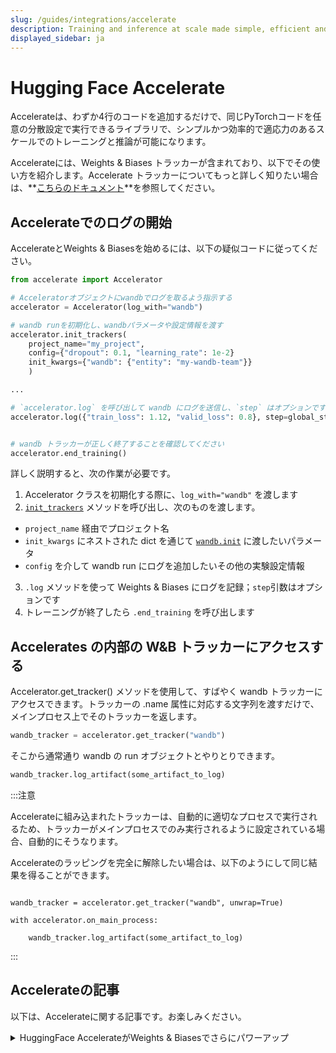 ```yaml
---
slug: /guides/integrations/accelerate
description: Training and inference at scale made simple, efficient and adaptable
displayed_sidebar: ja
---
```


# Hugging Face Accelerate

Accelerateは、わずか4行のコードを追加するだけで、同じPyTorchコードを任意の分散設定で実行できるライブラリで、シンプルかつ効率的で適応力のあるスケールでのトレーニングと推論が可能になります。

Accelerateには、Weights & Biases トラッカーが含まれており、以下でその使い方を紹介します。Accelerate トラッカーについてもっと詳しく知りたい場合は、**[こちらのドキュメント](https://huggingface.co/docs/accelerate/main/en/usage_guides/tracking)**を参照してください。

## Accelerateでのログの開始

AccelerateとWeights & Biasesを始めるには、以下の疑似コードに従ってください。

```python
from accelerate import Accelerator

# Acceleratorオブジェクトにwandbでログを取るよう指示する
accelerator = Accelerator(log_with="wandb")

# wandb runを初期化し、wandbパラメータや設定情報を渡す
accelerator.init_trackers(
    project_name="my_project", 
    config={"dropout": 0.1, "learning_rate": 1e-2}
    init_kwargs={"wandb": {"entity": "my-wandb-team"}}
    )

...

# `accelerator.log` を呼び出して wandb にログを送信し、`step` はオプションです
accelerator.log({"train_loss": 1.12, "valid_loss": 0.8}, step=global_step)


# wandb トラッカーが正しく終了することを確認してください
accelerator.end_training()
```

詳しく説明すると、次の作業が必要です。
1. Accelerator クラスを初期化する際に、`log_with="wandb"` を渡します
2. [`init_trackers`](https://huggingface.co/docs/accelerate/main/en/package_reference/accelerator#accelerate.Accelerator.init_trackers) メソッドを呼び出し、次のものを渡します。
- `project_name` 経由でプロジェクト名
- `init_kwargs` にネストされた dict を通じて [`wandb.init`](https://docs.wandb.ai/ref/python/init) に渡したいパラメータ
- `config` を介して wandb run にログを追加したいその他の実験設定情報
3. `.log` メソッドを使って Weights & Biases にログを記録；`step`引数はオプションです
4. トレーニングが終了したら `.end_training` を呼び出します

## Accelerates の内部の W&B トラッカーにアクセスする

Accelerator.get_tracker() メソッドを使用して、すばやく wandb トラッカーにアクセスできます。トラッカーの .name 属性に対応する文字列を渡すだけで、メインプロセス上でそのトラッカーを返します。

```python
wandb_tracker = accelerator.get_tracker("wandb")
```
そこから通常通り wandb の run オブジェクトとやりとりできます。

```python
wandb_tracker.log_artifact(some_artifact_to_log)
```
:::注意

Accelerateに組み込まれたトラッカーは、自動的に適切なプロセスで実行されるため、トラッカーがメインプロセスでのみ実行されるように設定されている場合、自動的にそうなります。



Accelerateのラッピングを完全に解除したい場合は、以下のようにして同じ結果を得ることができます。



```

wandb_tracker = accelerator.get_tracker("wandb", unwrap=True)

with accelerator.on_main_process:

    wandb_tracker.log_artifact(some_artifact_to_log)

```

:::



## Accelerateの記事

以下は、Accelerateに関する記事です。お楽しみください。



<details>



<summary>HuggingFace AccelerateがWeights & Biasesでさらにパワーアップ</summary>



* この記事では、HuggingFace Accelerateが提供する機能と、分散トレーニングや評価を行いながら、Weights & Biasesに結果をログする方法を簡単に紹介します。



詳細なレポートは[こちら](https://wandb.ai/gladiator/HF%20Accelerate%20+%20W&B/reports/Hugging-Face-Accelerate-Super-Charged-with-Weights-Biases--VmlldzoyNzk3MDUx?utm_source=docs&utm_medium=docs&utm_campaign=accelerate-docs)でご覧いただけます。

</details>